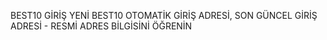 BEST10 GİRİŞ YENİ
BEST10 OTOMATİK GİRİŞ ADRESİ, SON GÜNCEL GİRİŞ ADRESİ - RESMİ ADRES BİLGİSİNİ ÖĞRENİN
